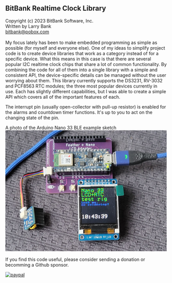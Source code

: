 BitBank Realtime Clock Library<br>
------------------------------
Copyright (c) 2023 BitBank Software, Inc.<br>
Written by Larry Bank<br>
bitbank@pobox.com<br>
<br>
My focus lately has been to make embedded programming as simple as possible (for myself and everyone else). One of my ideas to simplify project code is to create device libraries that work as a category instead of for a specific device. What this means in this case is that there are several popular I2C realtime clock chips that share a lot of common functionality. By combining the code for all of them into a single library with a simple and consistent API, the device-specific details can be managed without the user worrying about them. This library currently supports the DS3231, RV-3032 and PCF8563 RTC modules; the three most popular devices currently in use. Each has slightly different capabilities, but I was able to create a simple API which covers all of the important features of each.<br>

The interrupt pin (usually open-collector with pull-up resistor) is enabled for the alarms and countdown timer functions. It's up to you to act on the changing state of the pin.<br>

A photo of the Arduino Nano 33 BLE example sketch<br>
![bb_rtc](/bb_rtc_demo.jpg?raw=true "bb_rtc")
<br>

If you find this code useful, please consider sending a donation or becomming a Github sponsor.

[![paypal](https://www.paypalobjects.com/en_US/i/btn/btn_donateCC_LG.gif)](https://www.paypal.com/cgi-bin/webscr?cmd=_s-xclick&hosted_button_id=SR4F44J2UR8S4)


